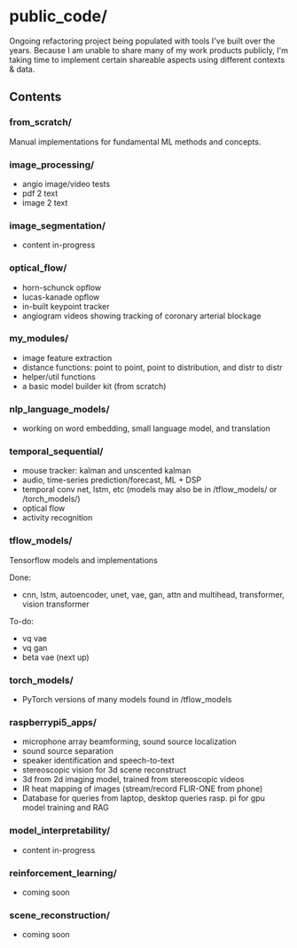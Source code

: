 # public_code/ 

Ongoing refactoring project being populated with tools I've built over the years. Because
I am unable to share many of my work products publicly, I'm taking time to implement certain
shareable aspects using different contexts & data.

## Contents

### from_scratch/  

Manual implementations for fundamental ML methods and concepts.

### image_processing/

* angio image/video tests
* pdf 2 text
* image 2 text


### image_segmentation/

* content in-progress


### optical_flow/

* horn-schunck opflow
* lucas-kanade opflow
* in-built keypoint tracker
* angiogram videos showing tracking of coronary arterial blockage


### my_modules/

* image feature extraction
* distance functions: point to point, point to distribution, and distr to distr
* helper/util functions
* a basic model builder kit (from scratch)


### nlp_language_models/

* working on word embedding, small language model, and translation


### temporal_sequential/

* mouse tracker: kalman and unscented kalman
* audio, time-series prediction/forecast, ML + DSP
* temporal conv net, lstm, etc (models may also be in /tflow_models/ or /torch_models/)
* optical flow
* activity recognition


### tflow_models/  

Tensorflow models and implementations

Done:
* cnn, lstm, autoencoder, unet, vae, gan, attn and multihead, transformer, vision transformer

To-do:
* vq vae
* vq gan
* beta vae (next up)


### torch_models/

* PyTorch versions of many models found in /tflow_models


### raspberrypi5_apps/

* microphone array beamforming, sound source localization 
* sound source separation
* speaker identification and speech-to-text
* stereoscopic vision for 3d scene reconstruct
* 3d from 2d imaging model, trained from stereoscopic videos
* IR heat mapping of images (stream/record FLIR-ONE from phone)
* Database for queries from laptop, desktop queries rasp. pi for gpu model training and RAG

### model_interpretability/

* content in-progress

### reinforcement_learning/

* coming soon

### scene_reconstruction/

* coming soon
